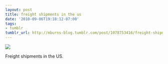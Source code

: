 ```yaml
---
layout: post
title: freight shipments in the us
date: '2010-09-06T19:18:12-07:00'
tags:
- tumblr
tumblr_url: http://mburns-blog.tumblr.com/post/1078753416/freight-shipments-in-the-us
---
```

<img src="http://68.media.tumblr.com/tumblr_l8cuecFKyL1qzt3z9o1_400.gif"/>

Freight shipments in the US.


